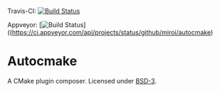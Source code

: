 Travis-CI: [![Build Status](https://travis-ci.org/miroi/autocmake.svg?branch=master)](https://travis-ci.org/miroi/autocmake)

Appveyor:   [![Build Status](https://ci.appveyor.com/api/projects/status/github/miroi/autocmake?branch=master&svg=true)]((https://ci.appveyor.com/api/projects/status/github/miroi/autocmake)

# Autocmake

A CMake plugin composer.
Licensed under [BSD-3](../master/LICENSE).


